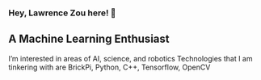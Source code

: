 ### Hey, Lawrence Zou here! 👋

## A Machine Learning Enthusiast 

I’m interested in areas of AI, science, and robotics 
Technologies that I am tinkering with are BrickPi, Python, C++, Tensorflow, OpenCV



<!--
**BrightLaw9/BrightLaw9** is a ✨ _special_ ✨ repository because its `README.md` (this file) appears on your GitHub profile.

Here are some ideas to get you started:

- 🔭 I’m currently working on ...
- 🌱 I’m currently learning ...
- 👯 I’m looking to collaborate on ...
- 🤔 I’m looking for help with ...
- 💬 Ask me about ...
- 📫 How to reach me: ...
- 😄 Pronouns: ...
- ⚡ Fun fact: ...
-->
